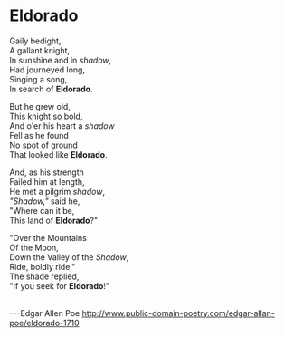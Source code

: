 # Eldorado

Gaily bedight,<br>
A gallant knight,<br>
In sunshine and in _shadow_, <br>
Had journeyed long,<br>
Singing a song,<br>
In search of **Eldorado**. <br> 

But he grew old,<br>
This knight so bold,<br>
And o'er his heart a _shadow_<br>
Fell as he found<br>
No spot of ground<br>
That looked like **Eldorado**.<br>

And, as his strength <br>
Failed him at length, <br>
He met a pilgrim _shadow_,<br>
_"Shadow,"_ said he, <br>
"Where can it be, <br>
This land of **Eldorado**?" <br>

"Over the Mountains <br>
Of the Moon, <br>
Down the Valley of the _Shadow_, <br>
Ride, boldly ride," <br>
The shade replied, <br>
"If you seek for **Eldorado**!"<br>
<br>

---Edgar Allen Poe 
   http://www.public-domain-poetry.com/edgar-allan-poe/eldorado-1710
